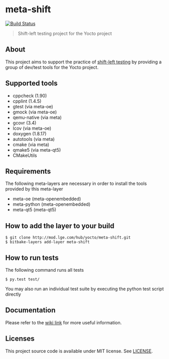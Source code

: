 meta-shift
==========

[![Build Status](http://10.177.233.77:8080/buildStatus/icon?job=meta-shift)](http://10.177.233.77:8080/job/meta-shift/)

> Shift-left testing project for the Yocto project


About
-----

This project aims to support the practice of [shift-left testing](https://en.wikipedia.org/wiki/Shift-left_testing) by providing a group of dev/test tools for the Yocto project.


Supported tools
---------------

* cppcheck (1.90)
* cpplint (1.4.5)
* gtest (via meta-oe)
* gmock (via meta-oe)
* qemu-native (via meta)
* gcovr (3.4)
* lcov (via meta-oe)
* doxygen (1.8.17)
* autotools (via meta)
* cmake (via meta)
* qmake5 (via meta-qt5)
* CMakeUtils


Requirements
------------

The following meta-layers are necessary in order to install the tools provided by this meta-layer

* meta-oe (meta-openembedded)
* meta-python (meta-openembedded)
* meta-qt5 (meta-qt5)


How to add the layer to your build
----------------------------------

    $ git clone http://mod.lge.com/hub/yocto/meta-shift.git
    $ bitbake-layers add-layer meta-shift


How to run tests
----------------

The following command runs all tests

    $ py.test test/

You may also run an individual test suite by executing the python test script directly


Documentation
-------------

Please refer to the [wiki link](http://mod.lge.com/hub/yocto/meta-shift/-/wikis/home) for more useful information.


Licenses
--------

This project source code is available under MIT license. See [LICENSE](LICENSE).
